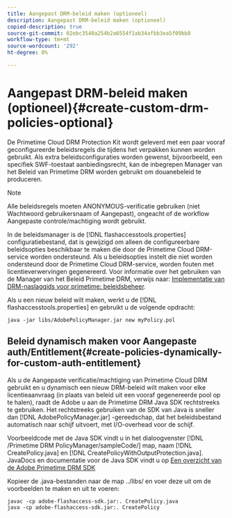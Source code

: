 ```yaml
---
title: Aangepast DRM-beleid maken (optioneel)
description: Aangepast DRM-beleid maken (optioneel)
copied-description: true
source-git-commit: 02ebc3548a254b2a6554f1ab34afbb3ea5f09bb8
workflow-type: tm+mt
source-wordcount: '292'
ht-degree: 0%

---
```


# Aangepast DRM-beleid maken (optioneel){#create-custom-drm-policies-optional}

De Primetime Cloud DRM Protection Kit wordt geleverd met een paar vooraf geconfigureerde beleidsregels die tijdens het verpakken kunnen worden gebruikt. Als extra beleidsconfiguraties worden gewenst, bijvoorbeeld, een specifiek SWF-toestaat aanbiedingsrecht, kan de inbegrepen Manager van het Beleid van Primetime DRM worden gebruikt om douanebeleid te produceren.

>[!NOTE]
>
>Alle beleidsregels moeten ANONYMOUS-verificatie gebruiken (niet Wachtwoord gebruikersnaam of Aangepast), ongeacht of de workflow Aangepaste controle/machtiging wordt gebruikt.

In de beleidsmanager is de [!DNL flashaccesstools.properties] configuratiebestand, dat is gewijzigd om alleen de configureerbare beleidsopties beschikbaar te maken die door de Primetime Cloud DRM-service worden ondersteund. Als u beleidsopties instelt die niet worden ondersteund door de Primetime Cloud DRM-service, worden fouten met licentieverwervingen gegenereerd. Voor informatie over het gebruiken van de Manager van het Beleid Primetime DRM, verwijs naar: [Implementatie van DRM-naslaggids voor primetime: beleidsbeheer](https://help.adobe.com/en_US/primetime/drm/5.3/reference_implementations/index.html#concept-DRM_Policy_Manager).

Als u een nieuw beleid wilt maken, werkt u de [!DNL flashaccesstools.properties] en gebruikt u de volgende opdracht:

```
java -jar libs/AdobePolicyManager.jar new myPolicy.pol
```

## Beleid dynamisch maken voor Aangepaste auth/Entitlement{#create-policies-dynamically-for-custom-auth-entitlement}

Als u de Aangepaste verificatie/machtiging van Primetime Cloud DRM gebruikt en u dynamisch een nieuw DRM-beleid wilt maken voor elke licentieaanvraag (in plaats van beleid uit een vooraf gegenereerde pool op te halen), raadt de Adobe u aan de Primetime DRM Java SDK rechtstreeks te gebruiken. Het rechtstreeks gebruiken van de SDK van Java is sneller dan [!DNL AdobePolicyManager.jar] -gereedschap, dat het beleidsbestand automatisch naar schijf uitvoert, met I/O-overhead voor de schijf.

Voorbeeldcode met de Java SDK vindt u in het dialoogvenster [!DNL /Primetime DRM PolicyManager/sampleCode/] map, naam [!DNL CreatePolicy.java] en [!DNL CreatePolicyWithOutputProtection.java]. JavaDocs en documentatie voor de Java SDK vindt u op [Een overzicht van de Adobe Primetime DRM SDK](../../../digital-rights-management/drm-sdk-overview/overview.md)

Kopieer de .java-bestanden naar de map ../libs/ en voer deze uit om de voorbeelden te maken en uit te voeren:

```
javac -cp adobe-flashaccess-sdk.jar:. CreatePolicy.java
java -cp adobe-flashaccess-sdk.jar:. CreatePolicy
```
